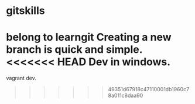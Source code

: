 # gitskills
belong to learngit
Creating a new branch is quick and simple.
<<<<<<< HEAD
Dev in windows.
=======
vagrant dev.
>>>>>>> 49351d67918c47110001db1960c78a011c8daa90
